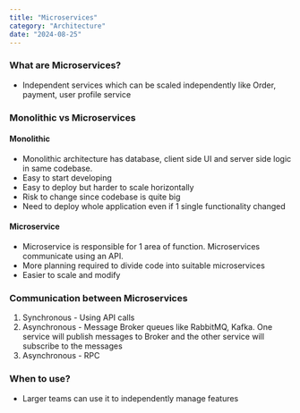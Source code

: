 ```yaml
---
title: "Microservices"
category: "Architecture"
date: "2024-08-25"
---
```

### What are Microservices?

- Independent services which can be scaled independently like Order, payment, user profile service  


### Monolithic vs Microservices

#### Monolithic
- Monolithic architecture has database, client side UI and server side logic in same codebase. 
- Easy to start developing
- Easy to deploy but harder to scale horizontally
- Risk to change since codebase is quite big
- Need to deploy whole application even if 1 single functionality changed
  

#### Microservice
- Microservice is responsible for 1 area of function. Microservices communicate using an API.
- More planning required to divide code into suitable microservices
- Easier to scale and modify

### Communication between Microservices

1. Synchronous - Using API calls
2. Asynchronous - Message Broker queues like RabbitMQ, Kafka. One service will publish messages to Broker and the other service will subscribe to the messages
3. Asynchronous - RPC


### When to use?

- Larger teams can use it to independently manage features
